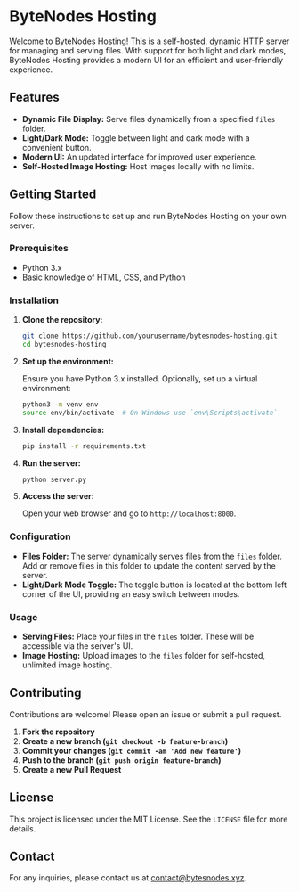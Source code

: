 # ByteNodes Hosting

Welcome to ByteNodes Hosting! This is a self-hosted, dynamic HTTP server for managing and serving files. With support for both light and dark modes, ByteNodes Hosting provides a modern UI for an efficient and user-friendly experience.

## Features

- **Dynamic File Display:** Serve files dynamically from a specified `files` folder.
- **Light/Dark Mode:** Toggle between light and dark mode with a convenient button.
- **Modern UI:** An updated interface for improved user experience.
- **Self-Hosted Image Hosting:** Host images locally with no limits.

## Getting Started

Follow these instructions to set up and run ByteNodes Hosting on your own server.

### Prerequisites

- Python 3.x
- Basic knowledge of HTML, CSS, and Python

### Installation

1. **Clone the repository:**

    ```sh
    git clone https://github.com/yourusername/bytesnodes-hosting.git
    cd bytesnodes-hosting
    ```

2. **Set up the environment:**

    Ensure you have Python 3.x installed. Optionally, set up a virtual environment:

    ```sh
    python3 -m venv env
    source env/bin/activate  # On Windows use `env\Scripts\activate`
    ```

3. **Install dependencies:**

    ```sh
    pip install -r requirements.txt
    ```

4. **Run the server:**

    ```sh
    python server.py
    ```

5. **Access the server:**

    Open your web browser and go to `http://localhost:8000`.

### Configuration

- **Files Folder:** The server dynamically serves files from the `files` folder. Add or remove files in this folder to update the content served by the server.
- **Light/Dark Mode Toggle:** The toggle button is located at the bottom left corner of the UI, providing an easy switch between modes.

### Usage

- **Serving Files:** Place your files in the `files` folder. These will be accessible via the server's UI.
- **Image Hosting:** Upload images to the `files` folder for self-hosted, unlimited image hosting.

## Contributing

Contributions are welcome! Please open an issue or submit a pull request.

1. **Fork the repository**
2. **Create a new branch (`git checkout -b feature-branch`)**
3. **Commit your changes (`git commit -am 'Add new feature'`)**
4. **Push to the branch (`git push origin feature-branch`)**
5. **Create a new Pull Request**

## License

This project is licensed under the MIT License. See the `LICENSE` file for more details.

## Contact

For any inquiries, please contact us at contact@bytesnodes.xyz.
